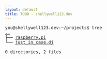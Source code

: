 ```yaml
---
layout: default
title: TODO - shellywell123.dev
---
```

<pre>
you@shellywell123.dev:~/projects$ tree
<a href="../index.html">..</a>
├── <a href="./pi-craft.html">raspberry.pi</a>
└── <a href="./beats-case.html">just_in_case.dj</a>

0 directories, 2 files
</pre>